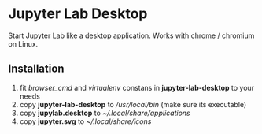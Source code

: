 #  Jupyter Lab Desktop
Start Jupyter Lab like a desktop application. Works with chrome / chromium on Linux.

## Installation
1. fit *browser_cmd* and *virtualenv* constans in **jupyter-lab-desktop** to your needs
1. copy **jupyter-lab-desktop** to */usr/local/bin* (make sure its executable)
1. copy **jupylab.desktop** to *~/.local/share/applications*
1. copy **jupyter.svg** to *~/.local/share/icons*

